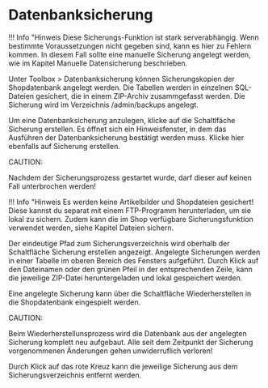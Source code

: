 # Datenbanksicherung 

!!! Info "Hinweis
	 Diese Sicherungs-Funktion ist stark serverabhängig. Wenn bestimmte Voraussetzungen nicht gegeben sind, kann es hier zu Fehlern kommen. In diesem Fall sollte eine manuelle Sicherung angelegt werden, wie im Kapitel Manuelle Datensicherung beschrieben.

Unter Toolbox \> Datenbanksicherung können Sicherungskopien der Shopdatenbank angelegt werden. Die Tabellen werden in einzelnen SQL-Dateien gesichert, die in einem ZIP-Archiv zusammgefasst werden. Die Sicherung wird im Verzeichnis /admin/backups angelegt.

Um eine Datenbanksicherung anzulegen, klicke auf die Schaltlfäche Sicherung erstellen. Es öffnet sich ein Hinweisfenster, in dem das Ausführen der Datenbanksicherung bestätigt werden muss. Klicke hier ebenfalls auf Sicherung erstellen.

CAUTION:

Nachdem der Sicherungsprozess gestartet wurde, darf dieser auf keinen Fall unterbrochen werden!

!!! Info "Hinweis
	 Es werden keine Artikelbilder und Shopdateien gesichert! Diese kannst du separat mit einem FTP-Programm herunterladen, um sie lokal zu sichern. Zudem kann die im Shop verfügbare Sicherungsfunktion verwendet werden, siehe Kapitel Dateien sichern.

Der eindeutige Pfad zum Sicherungsverzeichnis wird oberhalb der Schaltfläche Sicherung erstellen angezeigt. Angelegte Sicherungen werden in einer Tabelle im oberen Bereich des Fensters aufgeführt. Durch Klick auf den Dateinamen oder den grünen Pfeil in der entsprechenden Zeile, kann die jeweilige ZIP-Datei heruntergeladen und lokal gespeichert werden.

Eine angelegte Sicherung kann über die Schaltfläche Wiederherstellen in die Shopdatenbank eingespielt werden.

CAUTION:

Beim Wiederherstellunsprozess wird die Datenbank aus der angelegten Sicherung komplett neu aufgebaut. Alle seit dem Zeitpunkt der Sicherung vorgenommenen Änderungen gehen unwiderruflich verloren!

Durch Klick auf das rote Kreuz kann die jeweilige Sicherung aus dem Sicherungsverzeichnis entfernt werden.




